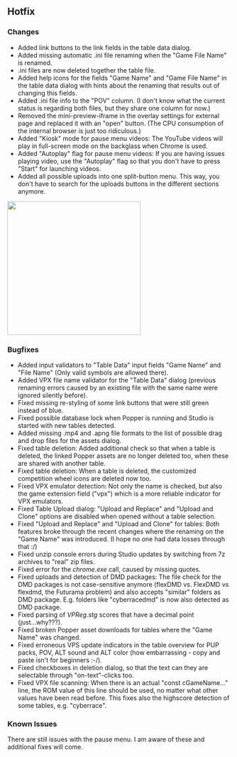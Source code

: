 ## Hotfix

### Changes

- Added link buttons to the link fields in the table data dialog.
- Added missing automatic .ini file renaming when the "Game File Name" is renamed.
- .ini files are now deleted together the table file.
- Added help icons for the fields "Game Name" and "Game File Name" in the table data dialog with hints about the renaming that results out of changing this fields.
- Added .ini file info to the "POV" column. (I don't know what the current status is regarding both files, but they share one column for now.)
- Removed the mini-preview-iframe in the overlay settings for external page and replaced it with an "open" button. (The CPU consumption of the internal browser is just too ridiculous.)
- Added "Kiosk" mode for pause menu videos: The YouTube videos will play in full-screen mode on the backglass when Chrome is used.
- Added "Autoplay" flag for pause menu videos: If you are having issues playing video, use the "Autoplay" flag so that you don't have to press "Start" for launching videos.
- Added all possible uploads into one split-button menu. This way, you don't have to search for the uploads buttons in the different sections anymore.

<img src="https://raw.githubusercontent.com/syd711/vpin-studio/main/documentation/tables/upload-buttons.png" width="300" />


### Bugfixes

- Added input validators to "Table Data" input fields "Game Name" and "File Name" (Only valid symbols are allowed there).
- Added VPX file name validator for the "Table Data" dialog (previous renaming errors caused by an existing file with the same name were ignored silently before).
- Fixed missing re-styling of some link buttons that were still green instead of blue.
- Fixed possible database lock when Popper is running and Studio is started with new tables detected.
- Added missing .mp4 and .apng file formats to the list of possible drag and drop files for the assets dialog.
- Fixed table deletion: Added additional check so that when a table is deleted, the linked Popper assets are no longer deleted too, when these are shared with another table.
- Fixed table deletion: When a table is deleted, the customized competition wheel icons are deleted now too.
- Fixed VPX emulator detection: Not only the name is checked, but also the game extension field ("vpx") which is a more reliable indicator for VPX emulators.
- Fixed Table Upload dialog: "Upload and Replace" and "Upload and Clone" options are disabled when opened without a table selection.
- Fixed "Upload and Replace" and "Upload and Clone" for tables: Both features broke through the recent changes where the renaming on the "Game Name" was introduced. (I hope no one had data losses through that :/) 
- Fixed unzip console errors during Studio updates by switching from 7z archives to "real" zip files.
- Fixed error for the _chrome.exe_ call, caused by missing quotes. 
- Fixed uploads and detection of DMD packages: The file check for the DMD packages is not case-sensitive anymore (flexDMD vs. FlexDMD vs flexdmd, the Futurama problem) and also accepts "similar" folders as DMD package. E.g. folders like "cyberracedmd" is now also detected as DMD package.
- Fixed parsing of _VPReg.stg_ scores that have a decimal point (just...why???).
- Fixed broken Popper asset downloads for tables where the "Game Name" was changed.
- Fixed erroneous VPS update indicators in the table overview for PUP packs, POV, ALT sound and ALT color (how embarrassing - copy and paste isn't for beginners :-/).
- Fixed checkboxes in deletion dialog, so that the text can they are selectable through "on-text"-clicks too.
- Fixed VPX file scanning: When there is an actual "const cGameName..." line, the ROM value of this line should be used, no matter what other values have been read before. This fixes also the highscore detection of some tables, e.g. "cyberrace". 
 
### Known Issues

There are still issues with the pause menu. I am aware of these and additional fixes will come.
